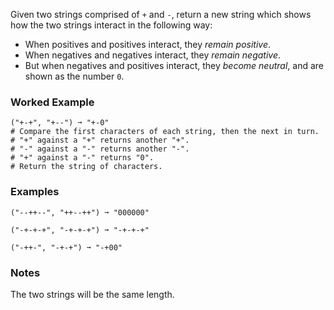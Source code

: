 Given two strings comprised of `+` and `-`, return a new string which shows how the two strings interact in the following way:
- When positives and positives interact, they *remain positive*.
- When negatives and negatives interact, they *remain negative*.
- But when negatives and positives interact, they *become neutral*, and are shown as the number `0`.

### Worked Example
```
("+-+", "+--") ➞ "+-0"
# Compare the first characters of each string, then the next in turn.
# "+" against a "+" returns another "+".
# "-" against a "-" returns another "-".
# "+" against a "-" returns "0".
# Return the string of characters.
```

### Examples
```
("--++--", "++--++") ➞ "000000"

("-+-+-+", "-+-+-+") ➞ "-+-+-+"

("-++-", "-+-+") ➞ "-+00"
```

### Notes
The two strings will be the same length.